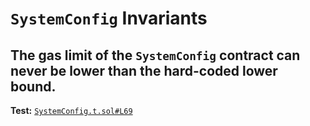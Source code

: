 # `SystemConfig` Invariants

## The gas limit of the `SystemConfig` contract can never be lower than the hard-coded lower bound.
**Test:** [`SystemConfig.t.sol#L69`](../test/invariants/SystemConfig.t.sol#L69)

